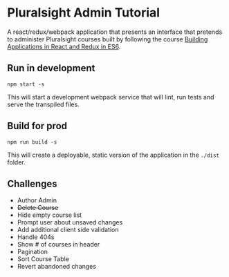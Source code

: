 # Pluralsight Admin Tutorial
A react/redux/webpack application that presents an interface that pretends to administer Pluralsight courses built by following the course [Building Applications in React and Redux in ES6](https://app.pluralsight.com/library/courses/react-redux-react-router-es6/table-of-contents).

## Run in development
```npm start -s ```

This will start a development webpack service that will lint, run tests and serve the transpiled files.

## Build for prod
```npm run build -s```

This will create a deployable, static version of the application in the `./dist` folder.

## Challenges
- Author Admin
- ~~Delete Course~~
- Hide empty course list
- Prompt user about unsaved changes
- Add additional client side validation
- Handle 404s
- Show # of courses in header
- Pagination
- Sort Course Table
- Revert abandoned changes
